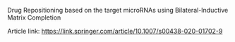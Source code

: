 Drug Repositioning based on the target microRNAs using Bilateral-Inductive Matrix Completion


Article link: https://link.springer.com/article/10.1007/s00438-020-01702-9

